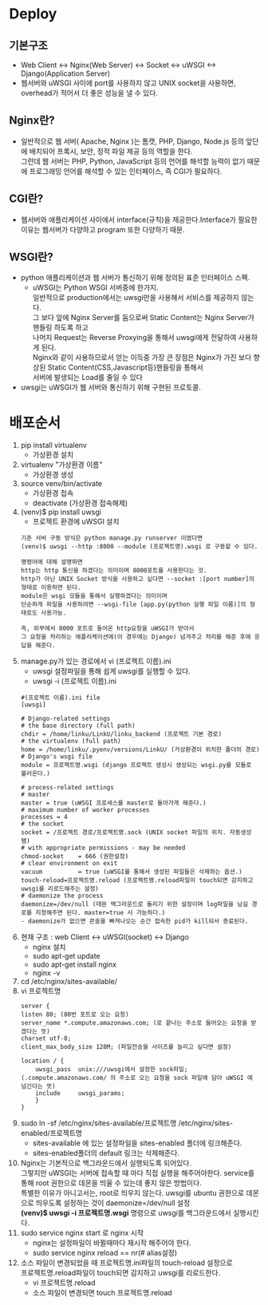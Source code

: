 # Deploy

## 기본구조
- Web Client <-> Nginx(Web Server) <-> Socket <-> uWSGI <-> Django(Application Server)
- 웹서버와 uWSGI 사이에 port를 사용하지 않고 UNIX socket을 사용하면, overhead가 적어서 더 좋은 성능을 낼 수 있다.

## Nginx란?
- 일반적으로 웹 서버( Apache, Nginx )는 톰캣, PHP, Django, Node.js 등의 앞단에 배치되어 프록시, 보안, 정적 파일 제공 등의 역할을 한다.<br>
  그런데 웹 서버는 PHP, Python, JavaScript 등의 언어를 해석할 능력이 없기 때문에 프로그래밍 언어를 해석할 수 있는 인터페이스, 즉 CGI가 필요하다.

## CGI란?
- 웹서버와 애플리케이션 사이에서 interface(규칙)을 제공한다.Interface가 필요한 이유는 웹서버가 다양하고 program 또한 다양하기 때문.

## WSGI란?
- python 애플리케이션과 웹 서버가 통신하기 위해 정의된 표준 인터페이스 스펙.<br>
  - uWSGI는 Python WSGI 서버중에 한가지.<br>
  일반적으로 production에서는 uwsgi만을 사용해서 서비스를 제공하지 않는다.<br>
  그 보다 앞에 Nginx Server를 둠으로써 Static Content는 Nginx Server가 핸들링 하도록 하고<br>
  나머지 Request는 Reverse Proxying을 통해서 uwsgi에게 전달하여 사용하게 된다.<br>
  Nginx와 같이 사용하므로서 얻는 이득중 가장 큰 장점은 Nginx가 가진 보다 향상된 Static Content(CSS,Javascript등)핸들링을 통해서<br>
  서버에 발생되는 Load를 줄일 수 있다
- uwsgi는 uWSGI가 웹 서버와 통신하기 위해 구현된 프로토콜.

# 배포순서
1. pip install virtualenv
   - 가상환경 설치
2. virtualenv "가상환경 이름"
   - 가상환경 생성
3. source venv/bin/activate
   - 가상환경 접속
   - deactivate (가상환경 접속해제)
4. (venv)$ pip install uwsgi
   - 프로젝트 환경에 uWSGI 설치
    ````
    기존 서버 구동 방식은 python manage.py runserver 이였다면
    (venv)$ uwsgi --http :8000 --module (프로젝트명).wsgi 로 구동할 수 있다.
    
    명령어에 대해 설명하면
    http는 http 통신을 하겠다는 의미이며 8000포트를 사용한다는 것.
    http가 아닌 UNIX Socket 방식을 사용하고 싶다면 --socket :[port number]의 형태로 이용하면 된다.
    module은 wsgi 모듈을 통해서 실행하겠다는 의미이며
    단순하게 파일을 사용하려면 --wsgi-file [app.py(python 실행 파일 이름)]의 형태로도 사용가능.
    
    즉, 외부에서 8000 포트로 들어온 http요청을 uWSGI가 받아서
    그 요청을 처리하는 애플리케이션에(이 경우에는 Django) 넘겨주고 처리를 해준 후에 응답을 해준다.
    ````
5. manage.py가 있는 경로에서 vi (프로젝트 이름).ini
   - uwsgi 설정파일을 통해 쉽게 uwsgi를 실행할 수 있다.
   - uwsgi -i (프로젝트 이름).ini
    ```
    #(프로젝트 이름).ini file
    [uwsgi]
    
    # Django-related settings
    # the base directory (full path)
    chdir = /home/linku/LinkU/linku_backend (프로젝트 기본 경로)
    # the virtualenv (full path)
    home = /home/linku/.pyenv/versions/LinkU/ (가상환경이 위치한 폴더의 경로)
    # Django's wsgi file
    module = 프로젝트명.wsgi (django 프로젝트 생성시 생성되는 wsgi.py를 모듈로 불러온다.)
    
    # process-related settings
    # master
    master = true (uWSGI 프로세스를 master로 돌아가게 해준다.)
    # maximum number of worker processes
    processes = 4
    # the socket
    socket = /프로젝트 경로/프로젝트명.sock (UNIX socket 파일의 위치. 자동생성됌)
    # with appropriate permissions - may be needed
    chmod-socket    = 666 (권한설정)
    # clear environment on exit
    vacuum          = true (uWSGI를 통해서 생성된 파일들은 삭제하는 옵션.)
    touch-reload=프로젝트명.reload (프로젝트명.reload파일이 touch되면 감지하고 uwsgi를 리로드해주는 설정)
    # daemonize the process
    daemonize=/dev/null (데몬 백그라운드로 돌리기 위한 설정이며 log파일을 남길 경로를 지정해주면 된다. master=true 시 가능하다.)
    - daemonize가 없으면 콘솔을 빠져나오는 순간 접속한 pid가 kill되서 종료된다.    
    ```
6. 현재 구조 : web Client <-> uWSGI(socket) <-> Django
   - nginx 설치
   - sudo apt-get update
   - sudo apt-get install nginx
   - nginx -v
7. cd /etc/nginx/sites-available/
8. vi 프로젝트명
    ```
    server {
    listen 80; (80번 포트로 오는 요청)
    server_name *.compute.amazonaws.com; (로 끝나는 주소로 들어오는 요청을 받겠다는 뜻)
    charset utf-8;
    client_max_body_size 128M; (파일전송을 사이즈를 늘리고 싶다면 설정) 

    location / {
        uwsgi_pass  unix:///uwsgi에서 설정한 sock파일; (.compute.amazonaws.com/ 의 주소로 오는 요청을 sock 파일에 담아 uWSGI 에 넘긴다는 뜻)
        include     uwsgi_params;
        }
    }
    ```
9. sudo ln -sf /etc/nginx/sites-available/프로젝트명 /etc/nginx/sites-enabled/프로젝트명
    - sites-available 에 있는 설정파일을 sites-enabled 폴더에 링크해준다.
    - sites-enabled폴더의 default 링크는 삭제해준다.
10. Nginx는 기본적으로 백그라운드에서 실행되도록 되어있다. <br>
    그렇지만 uWSGI는 서버에 접속할 때 마다 직접 실행을 해주어야한다.
    service를 통해 root 권한으로 데몬을 띄울 수 있는데 좋지 않은 방법이다.<br>
    특별한 이유가 아니고서는, root로 띄우지 않는다.
    uwsgi를 ubuntu 권한으로 데몬으로 띄우도록 설정하는 것이 daemonize=/dev/null 설정<br>
    **(venv)$ uwsgi -i 프로젝트명.wsgi** 명령으로 uwsgi를 백그라운드에서 실행시킨다.
11. sudo service nginx start 로 nginx 시작
    - nginx는 설정파일이 바뀔때마다 재시작 해주어야 한다.
    - sudo service nginx reload == nr(# alias설정)
12. 소스 파일이 변경되었을 때 프로젝트명.ini파일의 touch-reload 설정으로<br> 프로젝트명.reload파일이 touch되면 감지하고 uwsgi를 리로드한다.
    - vi 프로젝트명.reload
    - 소스 파일이 변경되면 touch 프로젝트명.reload    
